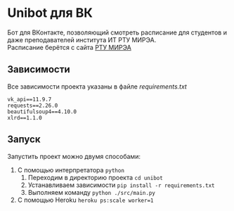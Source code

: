 # Unibot для ВК
Бот для ВКонтакте, позволяющий смотреть расписание для студентов и даже преподавателей института ИТ РТУ МИРЭА.  
Расписание берётся с сайта [РТУ МИРЭА](https://www.mirea.ru/schedule/)


## Зависимости
Все зависимости проекта указаны в файле _requirements.txt_
```doctest
vk_api==11.9.7
requests==2.26.0
beautifulsoup4==4.10.0
xlrd==1.1.0
```


## Запуск
Запустить проект можно двумя способами:
1. С помощью интерпретатора `python`
   1. Переходим в директорию проекта `cd unibot`
   2. Устанавливаем зависимости `pip install -r requirements.txt`
   3. Выполняем команду `python ./src/main.py`
2. С помощью Heroku `heroku ps:scale worker=1`
